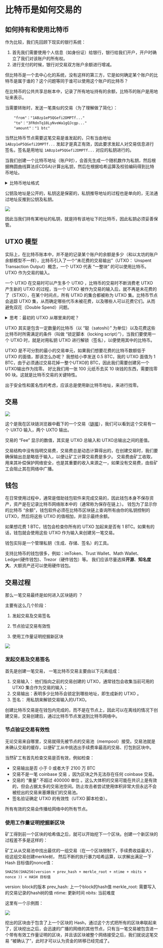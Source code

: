 # 比特币是如何交易的

## 如何持有和使用比特币


作为比较，我们先回顾下现实的银行系统：

1. 首先我们需要使用个人信息（如身份证）给银行，银行给我们开户，开户时确立了我们对该账户的所有权。
2. 进行支付的时候，银行对交易双方账户余额进行增减。

但比特币是一个去中心化的系统，没有这样的第三方，它是如何确定某个账户的比特币是属于谁的？这个问题等同于谁可以使用这个账户的比特币？

在比特币的公共共享总帐本中，记录了所有地址持有的余额，比特币的账户是用地址来表示。 




当需要转账时，发送一笔类似的交易（为了理解做了简化）：

```
    "from"："1ABzp1eP5QGefi2DMPTf..."
    "to"："3FRdnTq18LyNveWa1gQJcgp..."
    "amount"："1 btc"
```

当然比特币节点需要这笔交易是谁发起的，只有当由地址 `1ABzp1eP5QGefi2DMPTf...` 发起才是真正有效，因此要求发起人对交易信息进行签名，签名是用地址 `1ABzp1eP5QGefi2DMPTf...` 对应的私钥进行的。

当我们创建一个比特币地址（账户时），会首先生成一个随机数作为私钥，然后根据椭圆曲线算法(ECDSA)计算出私钥，然后在根据哈希运算及校验编码得到比特币地址。

<details>
  <summary>比特币地址格式</summary>
    <div>目前比特币有三种地址类型：
    <br/>
    1. P2PKH 地址，也叫 “传统地址（Legacy address）”，以数字 “1” 开头，长度为 26 个到 36 个字符， 如：`1ABzp1eP5QGefi2DMPTfTL5SLmv7DivfNa`
    <br/>
    2. P2SH 地址，以数字 “3” 开头, 如：`3FRdnTq18LyNveWa1gQJcgp8qEnzijv5vR` .
    <br/>
    3. P2WPKH 地址，也叫 “Bech32 地址”，是一种高级的地址，以 “bc1” 开头.
  </div>
</details>

公钥及地址是公开的，私钥这是保密的，私钥推导地址的过程也是单向的，无法通过地址反推到公钥及私钥。

![](https://img.learnblockchain.cn/pics/20230202124657.webp)

因此当我们持有某地址的私钥，就是持有该地址下的比特币，因此私钥必须妥善保管。







## UTXO 模型

实际上，在比特币账本中，并不是的记录某个账户的余额是多少（和以太坊的账户余额模型不一样），比特币引入了一个“未花费的交易输出”（UTXO： Unspent Transaction Output）概念，一个 UTXO 代表 “一整块” 的可以使用比特币。UTXO 作为交易的输入。

一个 UTXO 在交易时可以产生多个 UTXO ，比特币的交易时不断消费老 UTXO 产生新的 UTXO 的过程，当一个 UTXO 被作为交易的输入后，就不再是未花费的了（STXO），在某个时间点，所有 UTXO 的集合都被称为 UTXO 集。比特币节点会追踪 UTXO 集，从而确定哪些代币未被花费，以及哪些人可以花费它们。从而避免双花（Double Spend）问题。

<details>
  <summary> 思考：最初的 UTXO 从哪里来的呢？</summary>
    <div>最初的 UTXO都来自于区块挖掘奖励，这个称为 coinbase 交易，coinbase 交易可以没有 UTXO 输入，但是像所有正常输出一样，coinbase 交易的输出是新的 UTXO。
  </div>
</details>

UTXO 其实是包含一定数量的比特币（以 “聪（satoshi）” 为单位）以及花费这些比特币时所需满足的条件（叫做 “锁定脚本（locking script）”），当我们要使用一个 UTXO 时，就是对用私钥 UTXO 进行解锁（签名），以便使用其中的比特币。

UTXO 是不可分割的最小的交易单元，如果我们想要花费的比特币数额低于 UTXO 的面值，那该怎么办呢？
我想给小李发送 0.5 BTC，我的 UTXO 面值为 1 BTC，由于必须通过交易花掉一整个UTXO的 BTC，因此我们需要创建另一个UTXO输出作为找零。
好比我们用一张 100 元纸币去买 10 块钱的东西，需要找零 90 块。这就是比特币交易的关键特性。

出于安全性和匿名性的考虑，应该总是使用新比特币地址，来进行找零。

## 交易

![](https://img.learnblockchain.cn/pics/20230202115542.png)


这个是我在区块链浏览器中截下的一个交易（[链接](https://www.blockchain.com/explorer/transactions/btc/0cbc47147ba6e13743a14cfe744e86bbed6f9376e82b3d505e5ced352065327c)），我们可以看到这个交易有一个 UXTO 输入，两个 UXTO 输出。

交易的 “Fee” 显示的数值，其实是 UTXO 总输入和 UTXO总输出之间的差值。

交易结构中没有指明交易费，交易费总是动态计算得出的，在创建交易时，我们要确保输出总是略低于输入，以便让矿工计算交易费是多少。
交易费由矿工收取，用来其补偿保护网络安全，也是其重要的收入来源之一，如果没有交易费，由些矿工会阻止其在网络中广播。





## 钱包

在日常使用过程中，通常是借助钱包软件来完成交易的，因此钱包本身不保存资产，资产是在记录比特币网络账本中的（通常称为保存在链上）。
钱包为了显示你的比特币 “余额”，钱包软件必须在比特币区块链上查询所有由你的私钥控制的 UTXO，然后将这些 UTXO 的值相加，并显示最终余额。

如果想花费 1 BTC，钱包会检查你所有的 UTXO 加起来是否有 1 BTC。如果有的话，钱包就会使用这些 UTXO 作为输入来创建另一笔交易。

钱包实际是一个管理私钥（生成、存储、签名）的工具。

支持比特币的钱包很多，例如：imToken、Trust Wallet、Math Wallet、Ledger(硬件钱包)、Trezor（硬件钱包）等。
我们应该尽量选择**开源**、**知名度大**、大额资产还可以使用硬件钱包。



## 交易过程

 那么一笔交易最终是如何进入区块链的 ？

主要有这么几个阶段：

1. 发起交易及交易签名

2. 节点验证交易有效性

3. 使用工作量证明挖掘新区块



![](https://img.learnblockchain.cn/pics/20230202144210.png)

### 发起交易及交易签名

首先是创建一笔交易， 一笔比特币交易主要由以下元素组成：

1. 交易输入： 他们指向之前的交易创建的 UTXO，通常钱包会收集当前可用的 UTXO 集合作为交易的输入；
2. 交易输出：表明多少比特币会锁定到哪些地址，即生成新的 UTXO 。
3. 签名： 用私钥来解锁交易输入的UTXO。



创建比特币交易是在钱包内完成的，而不是在节点上，因此可以在离线的情况下创建交易，交易创建后，通过比特币节点发送到比特币网络中。 



### 节点验证交易有效性

无论交易来自哪里，交易就得先被节点的交易池（mempool）接受。交易池就是未确认交易的缓存，以便矿工从中挑选出手续费率最高的交易、打包到区块中。

当然矿工有首先检查交易是否有效，例如检查：

- 交易输出是否 小于 0 或者大于 2100 万 BTC 
- 交易不是一笔 coinbase 交易 ，因为区块之外无法存在任何 coinbase 交易。
- 交易的 “重量” 不超过 400000 单位 。这么大体积的交易可能在共识上是有效的，但会占据太多的交易池空间。防止攻击者尝试使用体积非常大但永远不会被挖出的交易来塞爆我们的交易池。
- 签名验证确定 UTXO 的有效性（UTXO 脚本检查）。



所有有效的交易会传播给网络中的所有节点。



### 使用工作量证明挖掘新区块

矿工得到前一个区块的哈希值之后，就可以开始挖下一个区块。创建一个新区块的过程差不多是这样的：

矿工从从交易池中找出最优的一组交易（在一个区块限制下，手续费收益最大），给这组交易创建merkle树， 然后不断的执行暴力哈希运算，以求解出满足一下 Hash 目标值的nonce值：

```
SHA256(SHA256(version + prev_hash + merkle_root + ntime + nbits + nonce )) < HASH 目标值
```

version:  block的版本
prev_hash: 上一个block的hash值
merkle_root:  需要写入的交易记录的hash树的值
ntime:  更新时间
nbits: 当前难度



这里有一个示例图：

![](https://img.learnblockchain.cn/2017/block_structure.jpeg)

挖出的区块由于包含了上一个区块的 Hash，通过这个方式把所有的区块串联起来了，区块挖出之后，会迅速的广播的网络的其他节点，只有当一笔交易被包含进一个带有有效工作量证明的区块，并且该区块被整个网络接受之后，我们就说这笔交易 “被确认了”，此时才可以认为资金的转移已经完成了。







